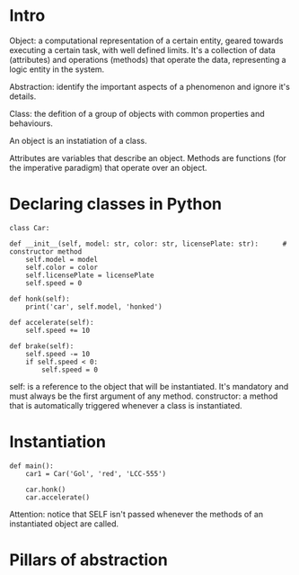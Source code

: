 
# Intro 

Object: a computational representation of a certain entity, geared towards executing a certain task, with well defined limits. It's a collection of data (attributes) and operations (methods) that operate the data, representing a logic entity in the system.

Abstraction: identify the important aspects of a phenomenon and ignore it's details.

Class: the defition of a group of objects with common properties and behaviours. 

An object is an instatiation of a class.

Attributes are variables that describe an object. Methods are functions (for the imperative paradigm) that operate over an object.

# Declaring classes in Python

	class Car:

	def __init__(self, model: str, color: str, licensePlate: str):      # constructor method
		self.model = model
		self.color = color
		self.licensePlate = licensePlate
		self.speed = 0

	def honk(self):
		print('car', self.model, 'honked')

	def accelerate(self):
		self.speed += 10

	def brake(self):
		self.speed -= 10
		if self.speed < 0:
			self.speed = 0

self: is a reference to the object that will be instantiated. It's mandatory and must always be the first argument of any method.
constructor: a method that is automatically triggered whenever a class is instantiated.

# Instantiation

	def main():
		car1 = Car('Gol', 'red', 'LCC-555')

		car.honk()
		car.accelerate()

Attention: notice that SELF isn't passed whenever the methods of an instantiated object are called.

# Pillars of abstraction


